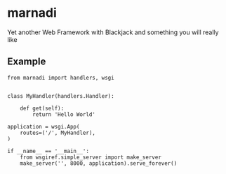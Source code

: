 marnadi
=======

Yet another Web Framework with Blackjack and something you will really like

Example
-------
    from marnadi import handlers, wsgi


    class MyHandler(handlers.Handler):

        def get(self):
            return 'Hello World'

    application = wsgi.App(
        routes=('/', MyHandler),
    )

    if __name__ == '__main__':
        from wsgiref.simple_server import make_server
        make_server('', 8000, application).serve_forever()